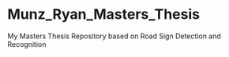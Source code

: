 # Munz_Ryan_Masters_Thesis
My Masters Thesis Repository based on Road Sign Detection and Recognition
